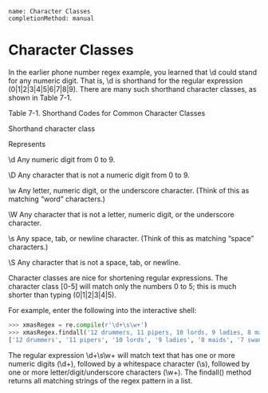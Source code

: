 ```ngMeta
name: Character Classes
completionMethod: manual
```
# Character Classes
In the earlier phone number regex example, you learned that \d could stand for any numeric digit. That is, \d is shorthand for the regular expression (0|1|2|3|4|5|6|7|8|9). There are many such shorthand character classes, as shown in Table 7-1.

Table 7-1. Shorthand Codes for Common Character Classes

Shorthand character class

Represents

\d 		Any numeric digit from 0 to 9.

\D 		Any character that is not a numeric digit from 0 to 9.

\w      Any letter, numeric digit, or the underscore character. (Think of this as matching “word” characters.)

\W      Any character that is not a letter, numeric digit, or the underscore character.

\s      Any space, tab, or newline character. (Think of this as matching “space” characters.)

\S      Any character that is not a space, tab, or newline.

Character classes are nice for shortening regular expressions. The character class [0-5] will match only the numbers 0 to 5; this is much shorter than typing (0|1|2|3|4|5).

For example, enter the following into the interactive shell:

```python
>>> xmasRegex = re.compile(r'\d+\s\w+')
>>> xmasRegex.findall('12 drummers, 11 pipers, 10 lords, 9 ladies, 8 maids, 7swans, 6 geese, 5 rings, 4 birds, 3 hens, 2 doves, 1 partridge')
['12 drummers', '11 pipers', '10 lords', '9 ladies', '8 maids', '7 swans', '6geese', '5 rings', '4 birds', '3 hens', '2 doves', '1 partridge']
```
The regular expression \d+\s\w+ will match text that has one or more numeric digits (\d+), followed by a whitespace character (\s), followed by one or more letter/digit/underscore characters (\w+). The findall() method returns all matching strings of the regex pattern in a list.

